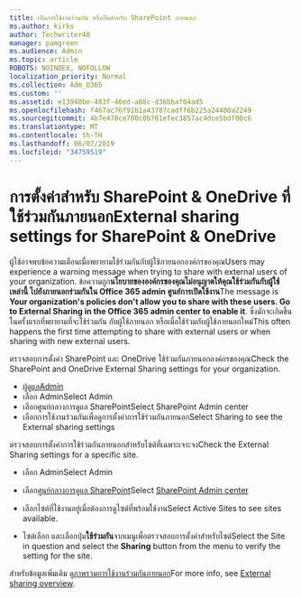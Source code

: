 ```yaml
---
title: เปิดการใช้งานร่วมกัน หรือปิดสำหรับ SharePoint ภายนอก
ms.author: kirks
author: Techwriter40
manager: pamgreen
ms.audience: Admin
ms.topic: article
ROBOTS: NOINDEX, NOFOLLOW
localization_priority: Normal
ms.collection: Adm_O365
ms.custom: ''
ms.assetid: e13940be-483f-46ed-a88c-d36bbaf04ad5
ms.openlocfilehash: f467ac76f91b1a43787cadff6b225a24400a2249
ms.sourcegitcommit: 4b7e478ce700c0b781efec3857ac4dce5bdf00c6
ms.translationtype: MT
ms.contentlocale: th-TH
ms.lasthandoff: 06/07/2019
ms.locfileid: "34759519"
---
```

# <a name="external-sharing-settings-for-sharepoint--onedrive"></a><span data-ttu-id="72c9f-102">การตั้งค่าสำหรับ SharePoint & OneDrive ที่ใช้ร่วมกันภายนอก</span><span class="sxs-lookup"><span data-stu-id="72c9f-102">External sharing settings for SharePoint & OneDrive</span></span>

<span data-ttu-id="72c9f-103">ผู้ใช้อาจพบข้อความเตือนเมื่อพยายามใช้ร่วมกันกับผู้ใช้ภายนอกองค์กรของคุณ</span><span class="sxs-lookup"><span data-stu-id="72c9f-103">Users may experience a warning message when trying to share with external users of your organization.</span></span> <span data-ttu-id="72c9f-104">ข้อความถูก**นโยบายขององค์กรของคุณไม่อนุญาตให้คุณใช้ร่วมกันกับผู้ใช้เหล่านี้ ไปยังภายนอกร่วมกันใน Office 365 admin ศูนย์การเปิดใช้งาน**</span><span class="sxs-lookup"><span data-stu-id="72c9f-104">The message is **Your organization's policies don't allow you to share with these users. Go to External Sharing in the Office 365 admin center to enable it**.</span></span> <span data-ttu-id="72c9f-105">ซึ่งมักจะเกิดขึ้นในครั้งแรกที่พยายามที่จะใช้ร่วมกัน กับผู้ใช้ภายนอก หรือเมื่อใช้ร่วมกับผู้ใช้ภายนอกใหม่</span><span class="sxs-lookup"><span data-stu-id="72c9f-105">This often happens the first time attempting to share with external users or when sharing with new external users.</span></span>

<span data-ttu-id="72c9f-106">ตรวจสอบการตั้งค่า SharePoint และ OneDrive ใช้ร่วมกันภายนอกองค์กรของคุณ</span><span class="sxs-lookup"><span data-stu-id="72c9f-106">Check the SharePoint and OneDrive External Sharing settings for your organization.</span></span>

- [<span data-ttu-id="72c9f-107">ผู้ดูแล</span><span class="sxs-lookup"><span data-stu-id="72c9f-107">Admin</span></span>](https://admin.microsoft.com/AdminPortal/Home#/homepage">https://admin.microsoft.com/)
- <span data-ttu-id="72c9f-108">เลือก Admin</span><span class="sxs-lookup"><span data-stu-id="72c9f-108">Select Admin</span></span>
- <span data-ttu-id="72c9f-109">เลือกศูนย์กลางการดูแล SharePoint</span><span class="sxs-lookup"><span data-stu-id="72c9f-109">Select SharePoint Admin center</span></span>
- <span data-ttu-id="72c9f-110">เลือกการใช้งานร่วมกันเพื่อดูการตั้งค่าการใช้ร่วมกันภายนอก</span><span class="sxs-lookup"><span data-stu-id="72c9f-110">Select Sharing to see the External sharing settings</span></span>

<span data-ttu-id="72c9f-111">ตรวจสอบการตั้งค่าการใช้ร่วมกันภายนอกสำหรับไซต์ที่เฉพาะเจาะจง</span><span class="sxs-lookup"><span data-stu-id="72c9f-111">Check the External Sharing settings for a specific site.</span></span>

- <span data-ttu-id="72c9f-112">เลือก Admin</span><span class="sxs-lookup"><span data-stu-id="72c9f-112">Select Admin</span></span>

- <span data-ttu-id="72c9f-113">เลือก[ศูนย์กลางการดูแล SharePoint](https://admin.microsoft.com/AdminPortal/Home#/homepage">https://admin.microsoft.com/)</span><span class="sxs-lookup"><span data-stu-id="72c9f-113">Select [SharePoint Admin center](https://admin.microsoft.com/AdminPortal/Home#/homepage">https://admin.microsoft.com/)</span></span>

- <span data-ttu-id="72c9f-114">เลือกไซต์ที่ใช้งานอยู่เมื่อต้องการดูไซต์ที่พร้อมใช้งาน</span><span class="sxs-lookup"><span data-stu-id="72c9f-114">Select Active Sites to see sites available.</span></span>
- <span data-ttu-id="72c9f-115">ไซต์เลือก และเลือกปุ่ม**ใช้ร่วมกัน**จากเมนูเพื่อตรวจสอบการตั้งค่าสำหรับไซต์</span><span class="sxs-lookup"><span data-stu-id="72c9f-115">Select the Site in question and select the **Sharing** button from the menu to verify the setting for the site.</span></span>

<span data-ttu-id="72c9f-116">สำหรับข้อมูลเพิ่มเติม ดู[ภาพรวมการใช้งานร่วมกันภายนอก](https://docs.microsoft.com/sharepoint/external-sharing-overview)</span><span class="sxs-lookup"><span data-stu-id="72c9f-116">For more info, see [External sharing overview](https://docs.microsoft.com/sharepoint/external-sharing-overview).</span></span>